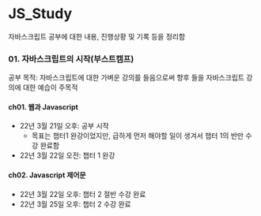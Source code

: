 # JS_Study

자바스크립트 공부에 대한 내용, 진행상황 및 기록 등을 정리함

### 01. 자바스크립트의 시작(부스트캠프)

공부 목적: 자바스크립트에 대한 가벼운 강의를 들음으로써 향후 들을 자바스크립트 강의에 대한 예습이 주목적

#### ch01. 웹과 Javascript

- 22년 3월 21일 오후: 공부 시작
  - 목표는 챕터1 완강이었지만, 급하게 먼저 해야할 일이 생겨서 챕터 1의 반만 수강 완료함 
- 22년 3월 22일 오전: 챕터 1 완강

#### ch02. Javascript 제어문

- 22년 3월 22일 오후: 챕터 2 절반 수강 완료
- 22년 3월 25일 오후: 챕터 2 수강 완료
